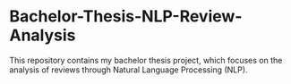 # Bachelor-Thesis-NLP-Review-Analysis
This repository contains my bachelor thesis project, which focuses on the analysis of reviews through Natural Language Processing (NLP).
